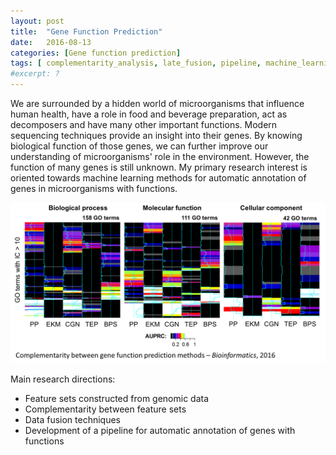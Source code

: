 ```yaml
---
layout: post
title:  "Gene Function Prediction"
date:   2016-08-13
categories: [Gene function prediction]
tags: [ complementarity_analysis, late_fusion, pipeline, machine_learning, hierarchical_multi-label_classification ]
#excerpt: ?
---
```


We are surrounded by a hidden world of microorganisms that influence human health, have a role in food and beverage preparation, act as decomposers and have many other important functions. Modern sequencing techniques provide an insight into their genes. By knowing biological function of those genes, we can further improve our understanding of microorganisms' role in the environment. However, the function of many genes is still unknown. My primary research interest is oriented towards machine learning methods for automatic annotation of genes in microorganisms with functions.

![Complementarity between gene function prediction methods](/images/Complementarity_heatmaps.png)

Main research directions:
- Feature sets constructed from genomic data
- Complementarity between feature sets
- Data fusion techniques
- Development of a pipeline for automatic annotation of genes with functions
